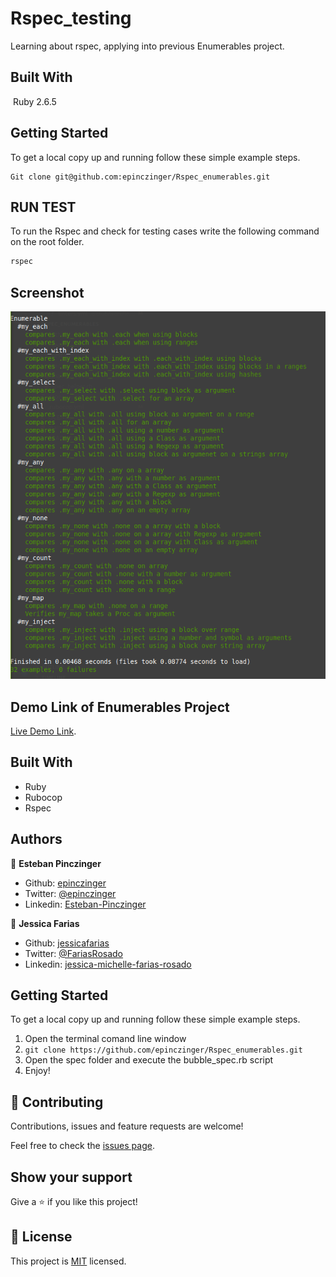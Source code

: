 # Rspec_testing

Learning about rspec, applying into previous Enumerables project.

## Built With
​
Ruby 2.6.5

## Getting Started

​To get a local copy up and running follow these simple example steps.​ 

``` 
Git clone git@github.com:epinczinger/Rspec_enumerables.git
``` 

## RUN TEST

To run the Rspec and check for testing cases write the following command on the root folder.

```ruby 
rspec 
``` 

## Screenshot

![screenshot](/images/screenshot.png)


## Demo Link of Enumerables Project

[Live Demo Link](https://repl.it/@EliasCastaneda/Enumerables).

## Built With

- Ruby
- Rubocop
- Rspec

## Authors

👤 **Esteban Pinczinger**

- Github: [epinczinger](https://github.com/epinczinger)
- Twitter: [@epinczinger](https://twitter.com/epinczinger)
- Linkedin: [Esteban-Pinczinger](https://www.linkedin.com/in/esteban-pinczinger-busai-ab49a254/)

👤 **Jessica Farias**

- Github: [jessicafarias](https://github.com/jessicafarias)
- Twitter: [@FariasRosado](https://twitter.com/FariasRosado)
- Linkedin: [jessica-michelle-farias-rosado](https://www.linkedin.com/in/jessica-michelle-farias-rosado/)

## Getting Started

To get a local copy up and running follow these simple example steps.

1. Open the terminal comand line window
2. `git clone https://github.com/epinczinger/Rspec_enumerables.git`
3. Open the spec folder and execute the bubble_spec.rb script
4. Enjoy!

## 🤝 Contributing

Contributions, issues and feature requests are welcome!

Feel free to check the [issues page](issues/).

## Show your support

Give a ⭐️ if you like this project!

## 📝 License

This project is [MIT](LICENSE) licensed.

